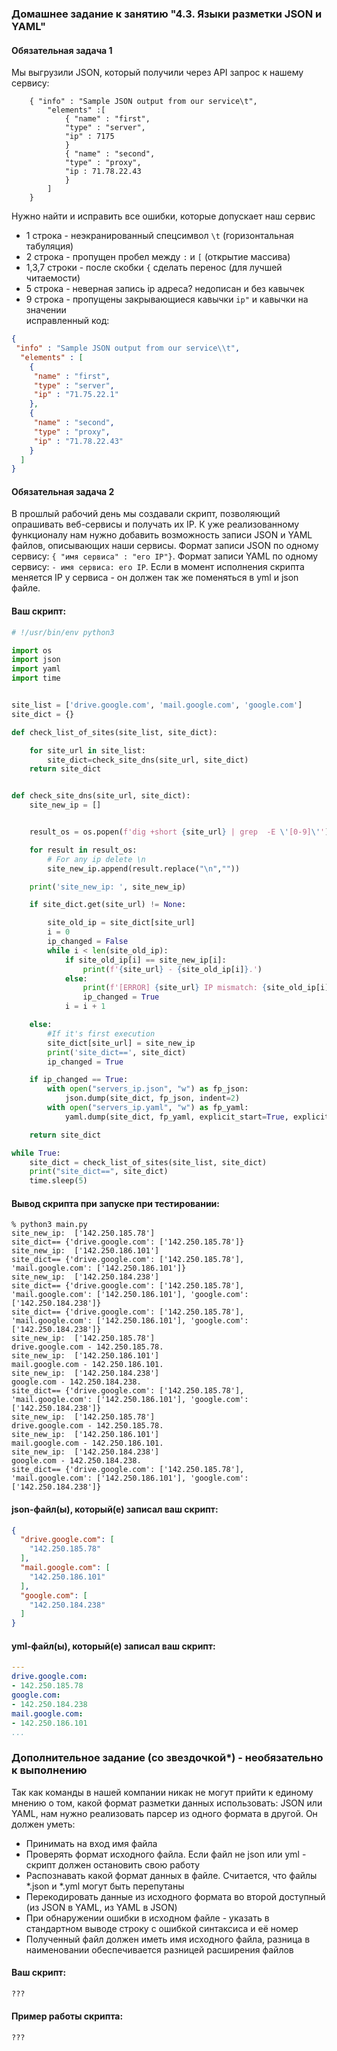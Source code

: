 ### Домашнее задание к занятию "4.3. Языки разметки JSON и YAML"


#### Обязательная задача 1
Мы выгрузили JSON, который получили через API запрос к нашему сервису:
```
    { "info" : "Sample JSON output from our service\t",
        "elements" :[
            { "name" : "first",
            "type" : "server",
            "ip" : 7175 
            }
            { "name" : "second",
            "type" : "proxy",
            "ip : 71.78.22.43
            }
        ]
    }
```
  Нужно найти и исправить все ошибки, которые допускает наш сервис
- 1 строка - неэкранированный спецсимвол `\t` (горизонтальная табуляция)
- 2 строка - пропущен пробел между `:` и `[` (открытие массива)
- 1,3,7 строки - после скобки `{` сделать перенос (для лучшей читаемости)
- 5 строка - неверная запись ip адреса? недописан и без кавычек
- 9 строка - пропущены закрывающиеся кавычки `ip"` и кавычки на значении  
исправленный код:
```json
{
 "info" : "Sample JSON output from our service\\t",
  "elements" : [
    {
     "name" : "first",
     "type" : "server",
     "ip" : "71.75.22.1" 
    },
    {
     "name" : "second",
     "type" : "proxy",
     "ip" : "71.78.22.43"
    }
  ]
}
```


#### Обязательная задача 2
В прошлый рабочий день мы создавали скрипт, позволяющий опрашивать веб-сервисы и получать их IP. К уже реализованному функционалу нам нужно добавить возможность записи JSON и YAML файлов, описывающих наши сервисы. Формат записи JSON по одному сервису: `{ "имя сервиса" : "его IP"}`. Формат записи YAML по одному сервису: `- имя сервиса: его IP`. Если в момент исполнения скрипта меняется IP у сервиса - он должен так же поменяться в yml и json файле.

#### Ваш скрипт:
```python
# !/usr/bin/env python3

import os
import json
import yaml
import time


site_list = ['drive.google.com', 'mail.google.com', 'google.com']
site_dict = {}

def check_list_of_sites(site_list, site_dict):

    for site_url in site_list:
        site_dict=check_site_dns(site_url, site_dict)
    return site_dict


def check_site_dns(site_url, site_dict):
    site_new_ip = []


    result_os = os.popen(f'dig +short {site_url} | grep  -E \'[0-9]\'')

    for result in result_os:
        # For any ip delete \n
        site_new_ip.append(result.replace("\n",""))

    print('site_new_ip: ', site_new_ip)

    if site_dict.get(site_url) != None:

        site_old_ip = site_dict[site_url]
        i = 0
        ip_changed = False
        while i < len(site_old_ip):
            if site_old_ip[i] == site_new_ip[i]:
                print(f'{site_url} - {site_old_ip[i]}.')
            else:
                print(f'[ERROR] {site_url} IP mismatch: {site_old_ip[i]} {site_new_ip[i]}.')                
                ip_changed = True
            i = i + 1

    else:
        #If it's first execution
        site_dict[site_url] = site_new_ip
        print('site_dict==', site_dict)
        ip_changed = True

    if ip_changed == True:
        with open("servers_ip.json", "w") as fp_json:
            json.dump(site_dict, fp_json, indent=2)
        with open("servers_ip.yaml", "w") as fp_yaml:
            yaml.dump(site_dict, fp_yaml, explicit_start=True, explicit_end=True)

    return site_dict

while True:
    site_dict = check_list_of_sites(site_list, site_dict)
    print("site_dict==", site_dict)
    time.sleep(5)

```

#### Вывод скрипта при запуске при тестировании:
```shell
% python3 main.py 
site_new_ip:  ['142.250.185.78']
site_dict== {'drive.google.com': ['142.250.185.78']}
site_new_ip:  ['142.250.186.101']
site_dict== {'drive.google.com': ['142.250.185.78'], 'mail.google.com': ['142.250.186.101']}
site_new_ip:  ['142.250.184.238']
site_dict== {'drive.google.com': ['142.250.185.78'], 'mail.google.com': ['142.250.186.101'], 'google.com': ['142.250.184.238']}
site_dict== {'drive.google.com': ['142.250.185.78'], 'mail.google.com': ['142.250.186.101'], 'google.com': ['142.250.184.238']}
site_new_ip:  ['142.250.185.78']
drive.google.com - 142.250.185.78.
site_new_ip:  ['142.250.186.101']
mail.google.com - 142.250.186.101.
site_new_ip:  ['142.250.184.238']
google.com - 142.250.184.238.
site_dict== {'drive.google.com': ['142.250.185.78'], 'mail.google.com': ['142.250.186.101'], 'google.com': ['142.250.184.238']}
site_new_ip:  ['142.250.185.78']
drive.google.com - 142.250.185.78.
site_new_ip:  ['142.250.186.101']
mail.google.com - 142.250.186.101.
site_new_ip:  ['142.250.184.238']
google.com - 142.250.184.238.
site_dict== {'drive.google.com': ['142.250.185.78'], 'mail.google.com': ['142.250.186.101'], 'google.com': ['142.250.184.238']}
```

#### json-файл(ы), который(е) записал ваш скрипт:
```json
{
  "drive.google.com": [
    "142.250.185.78"
  ],
  "mail.google.com": [
    "142.250.186.101"
  ],
  "google.com": [
    "142.250.184.238"
  ]
}
```

#### yml-файл(ы), который(е) записал ваш скрипт:
```yaml
---
drive.google.com:
- 142.250.185.78
google.com:
- 142.250.184.238
mail.google.com:
- 142.250.186.101
...
```

### Дополнительное задание (со звездочкой*) - необязательно к выполнению

Так как команды в нашей компании никак не могут прийти к единому мнению о том, какой формат разметки данных использовать: JSON или YAML, нам нужно реализовать парсер из одного формата в другой. Он должен уметь:
   * Принимать на вход имя файла
   * Проверять формат исходного файла. Если файл не json или yml - скрипт должен остановить свою работу
   * Распознавать какой формат данных в файле. Считается, что файлы *.json и *.yml могут быть перепутаны
   * Перекодировать данные из исходного формата во второй доступный (из JSON в YAML, из YAML в JSON)
   * При обнаружении ошибки в исходном файле - указать в стандартном выводе строку с ошибкой синтаксиса и её номер
   * Полученный файл должен иметь имя исходного файла, разница в наименовании обеспечивается разницей расширения файлов

#### Ваш скрипт:
```python
???
```

#### Пример работы скрипта:
```
???
```
